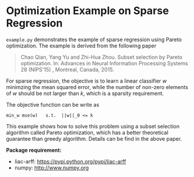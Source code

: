 # Optimization Example on Sparse Regression

`example.py` demonstrates the example of sparse regression using Pareto optimization. The example is derived from the following paper
> Chao Qian, Yang Yu and Zhi-Hua Zhou. Subset selection by Pareto optimization. In: Advances in Neural Information Processing Systems 28 (NIPS'15) , Montreal, Canada, 2015.

For sparse regression, the objective is to learn a linear classifier _w_ minimzing the mean squared error, while the number of non-zero elements of _w_ should be not larger than _k_, which is a sparsity requirement.

The objective function can be write as    
```
min_w mse(w)   s.t.  ||w||_0 <= k
```

This example shows how to solve this problem using a subset selection algorithm called Pareto optimization, which has a better theoretical guarantee than greedy algorithm. Details can be find in the above paper.
 
 __Package requirement:__
* liac-arff: https://pypi.python.org/pypi/liac-arff
* numpy: http://www.numpy.org